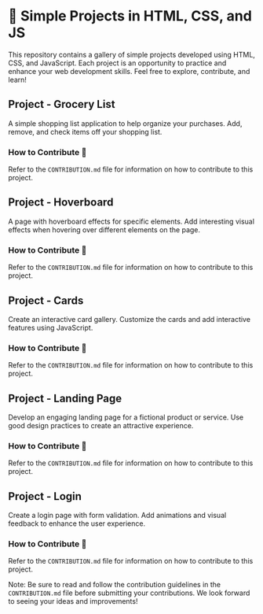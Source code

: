 <h1>🚀 Simple Projects in HTML, CSS, and JS</h1>
<p>This repository contains a gallery of simple projects developed using HTML, CSS, and JavaScript. Each project is an opportunity to practice and enhance your web development skills. Feel free to explore, contribute, and learn!</p>
</header>

<section id="grocery-list">
  <h2>Project - Grocery List</h2>
  <p>A simple shopping list application to help organize your purchases. Add, remove, and check items off your shopping list.</p>
  <h3>How to Contribute 🤝</h3>
  <p>Refer to the <code>CONTRIBUTION.md</code> file for information on how to contribute to this project.</p>
</section>

<section id="hoverboard">
  <h2>Project - Hoverboard</h2>
  <p>A page with hoverboard effects for specific elements. Add interesting visual effects when hovering over different elements on the page.</p>
  <h3>How to Contribute 🤝</h3>
  <p>Refer to the <code>CONTRIBUTION.md</code> file for information on how to contribute to this project.</p>
</section>

<section id="cards">
  <h2>Project - Cards</h2>
  <p>Create an interactive card gallery. Customize the cards and add interactive features using JavaScript.</p>
  <h3>How to Contribute 🤝</h3>
  <p>Refer to the <code>CONTRIBUTION.md</code> file for information on how to contribute to this project.</p>
</section>

<section id="landing-page">
  <h2>Project - Landing Page</h2>
  <p>Develop an engaging landing page for a fictional product or service. Use good design practices to create an attractive experience.</p>
  <h3>How to Contribute 🤝</h3>
  <p>Refer to the <code>CONTRIBUTION.md</code> file for information on how to contribute to this project.</p>
</section>

<section id="login">
  <h2>Project - Login</h2>
  <p>Create a login page with form validation. Add animations and visual feedback to enhance the user experience.</p>
  <h3>How to Contribute 🤝</h3>
  <p>Refer to the <code>CONTRIBUTION.md</code> file for information on how to contribute to this project.</p>
</section>

<footer>
  <p>Note: Be sure to read and follow the contribution guidelines in the <code>CONTRIBUTION.md</code> file before submitting your contributions. We look forward to seeing your ideas and improvements!</p>
</footer>

